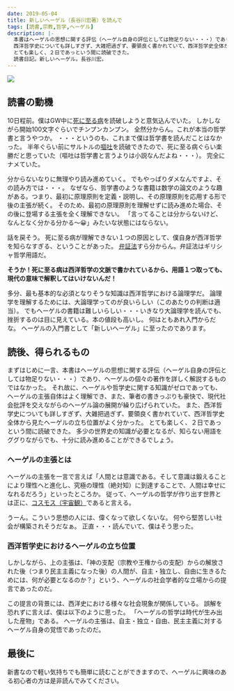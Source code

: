 ```yaml
---
date: 2019-05-04
title: 新しいヘーゲル（長谷川宏著）を読んで
tags: [読書,宗教,哲学,ヘーゲル]
description: |-
  本書はヘーゲルの思想に関する評伝（ヘーゲル自身の評伝としては物足りない・・・）であり、ヘーゲルの個々の著作を詳しく解説するものではない。
  西洋哲学史についても詳しすぎず、大雑把過ぎず、要領良く書かれていて、西洋哲学史全体から見たヘーゲルの立ち位置がよく分かった。
  とても楽しく、２日であっという間に読破できた。
  読書日記。新しいヘーゲル。長谷川宏。
---
```


<a target="_blank"  href="https://www.amazon.co.jp/gp/product/4061493574/ref=as_li_tl?ie=UTF8&camp=247&creative=1211&creativeASIN=4061493574&linkCode=as2&tag=suzuito-22&linkId=fdebbc64ba27f4bc509df610b4986043"><img border="0" src="//ws-fe.amazon-adsystem.com/widgets/q?_encoding=UTF8&MarketPlace=JP&ASIN=4061493574&ServiceVersion=20070822&ID=AsinImage&WS=1&Format=_SL250_&tag=suzuito-22" ></a><img src="//ir-jp.amazon-adsystem.com/e/ir?t=suzuito-22&l=am2&o=9&a=4061493574" width="1" height="1" border="0" alt="" style="border:none !important; margin:0px !important;" />

## 読書の動機

10日程前。僕はGW中に[死に至る病](https://ja.wikipedia.org/wiki/%E6%AD%BB%E3%81%AB%E8%87%B3%E3%82%8B%E7%97%85)を読破しようと意気込んでいた。
しかしながら開始100文字ぐらいでチンプンカンプン。
全然分からん。これが本当の哲学書と言うやつか。
・・・というのも、これまで僕は哲学書を読んだことはなかった。
半年ぐらい前にサルトルの[嘔吐](https://ja.wikipedia.org/wiki/%E5%98%94%E5%90%90_(%E5%B0%8F%E8%AA%AC))を読破できたので、死に至る病ぐらい楽勝だと思っていた（嘔吐は哲学書と言うよりは小説なんだよね・・・）。
完全にナメていた。

分からないなりに無理やり読み進めていく。
でもやっぱりダメなんですよ、その読み方では・・・。
なぜなら、哲学書のような書籍は数学の論文のような趣がある。つまり、最初に原理原則を定義・説明し、その原理原則を応用する形で後の主張が続く。
そのため、最初の原理原則を理解せずに読み進めた場合、その後に登場する主張を全く理解できない。
「言ってることは分からないけど、なんとなく分かる分かる〜😀」みたいな状態にはならない。

話を戻そう。
死に至る病が理解できない１つの原因として、僕自身が西洋哲学を知らなすぎる、ということがあった。
[弁証法](https://ja.wikipedia.org/wiki/%E5%BC%81%E8%A8%BC%E6%B3%95)すら分からん。弁証法はギリシャ哲学用語だ。

**そうか！死に至る病は西洋哲学の文脈で書かれているから、用語１つ取っても、現代の意味で解釈してはいけないんだ！**

多分、最も基本的な必須となりそうな知識は西洋哲学における論理学だ。
論理学を理解するためには、大論理学ってのが良いらしい（このあたりの判断は適当）。
でもヘーゲルの書籍は難しいらしい・・・いきなり大論理学を読んでも、挫折するのは目に見えている。本の値段も高いし。
何はともあれ入門からだな。
ヘーゲルの入門書として「新しいヘーゲル」に至ったのであります。

## 読後、得られるもの

まずはじめに一言、本書はヘーゲルの思想に関する評伝（ヘーゲル自身の評伝としては物足りない・・・）であり、ヘーゲルの個々の著作を詳しく解説するものではなかった。
それ故に、ヘーゲルや哲学史に関する知識がゼロであっても、ヘーゲルの主張自体はよく理解でき、また、筆者の書きっぷりも豪快で、現代社会批評を交えながらのヘーゲル論の展開が繰り広げられていた。
また、西洋哲学史についても詳しすぎず、大雑把過ぎず、要領良く書かれていて、西洋哲学史全体から見たヘーゲルの立ち位置がよく分かった。
とても楽しく、２日であっという間に読破できた。
多少の世界史の知識が必要となるが、知らない用語をググりながらでも、十分に読み進めることができるでしょう。

### ヘーゲルの主張とは

ヘーゲルの主張を一言で言えば「人間とは意識である。そして意識は鍛えることにより理性へと進化し、究極の理性（絶対知）に到達することで、人間は幸せになれるだろう」といったところか。
従って、ヘーゲルの哲学が作り出す世界とは正に、[コスモス（宇宙観）](https://ja.wikipedia.org/wiki/%E3%82%B3%E3%82%B9%E3%83%A2%E3%82%B9_(%E5%AE%87%E5%AE%99%E8%A6%B3))であると言える。

うーん。こういう思想の人には、偉くなって欲しくないな。
何やら堅苦しい社会が構築されそうだなぁ。
正直・・・読んでいて、僕はそう思った。

### 西洋哲学史におけるヘーゲルの立ち位置

しかしながら、上の主張は、「神の支配（宗教や王権からの支配）からの解放された後（つまり民主主義になった後）の人間が、自主・独立し、自由に生きるためには、何が必要となるのか？」という、ヘーゲルの社会学者的な立場からの提言であったのだ。

この提言の背景には、西洋史における様々な社会現象が関係している。
誤解を恐れずに言えば、僕は以下のように思った。
「ヘーゲルの哲学は時代が生み出した産物」である。
ヘーゲルの主張は、自主・独立・自由、民主主義に対するヘーゲル自身の覚悟であったのだ。

## 最後に

新書なので軽い気持ちでも簡単に読むことができますので、ヘーゲルに興味のある初心者の方は是非読んでみてください。
